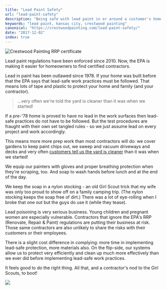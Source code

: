 ```yaml
---
title: "Lead Paint Safety"
url: "lead-paint-safety"
description: "Being safe with lead paint in or around a customer's home is critical. Crestwood Painting is EPA Lead Paint certified, most Job Leads are classroom trained."
keywords: "lead paint, kansas city, crestwood painting"
canonical: "https://crestwoodpainting.com/lead-paint-safety/"
date: "2017-12-02"
index: true
---
```


![Crestwood Painting RRP certificate](/images/Lead-Safe-Certified-1-e1514657696358.jpg)

Lead paint regulations have been enforced since 2010. Now, the EPA is making it easier for homeowners to find certified contractors.

Lead in paint has been outlawed since 1978. If your home was built before that the EPA says that lead-safe work practices must be followed. That means lots of tape and plastic to protect your home and family (and your contractor).

> ...very often we're told the yard is cleaner than it was when we started!

If a pre-'78 home is proved to have no lead in the work surfaces then lead-safe practices do not have to be followed. But the test procedures are fraught with their own set tangled rules - so we just assume lead on every project and work accordingly.

This means more more prep work than most contractors will do: we cover gardens to keep paint chips out, we sweep and vacuum driveways and decks and very often [customers tell us the yard is cleaner](/reviews/) than it was when we started!

We equip our painters with gloves and proper breathing protection when they're scraping, too. And soap to wash hands before lunch and at the end of the day.

We keep the soap in a nylon stocking - an old Girl Scout trick that my wife was only too proud to show off on a family camping trip. (The nylon stocking keeps the soap free of dirt.) There was a lot of eye-rolling when I broke that one out but the guys do use it (while they tease).

Lead poisoning is very serious business. Young children and pregnant women are especially vulnerable. Contractors that ignore the EPA's RRP (Renovate, Repair & Paint) regulations are putting their business at risk. Those same contractors are also unlikely to share the risks with their customers or their employees.

There is a slight cost difference in complying: more time in implementing lead-safe protection, more materials also. On the flip-side, our systems allow us to protect very efficiently and clean up much more effectively than we ever did before implementing lead-safe work practices.

It feels good to do the right thing. All that, and a contractor's nod to the Girl Scouts, to boot!

[![](/images/Renovate-Right-image-577x900.jpg)](http://www.cpsc.gov/PageFiles/121915/renovateright.pdf)
